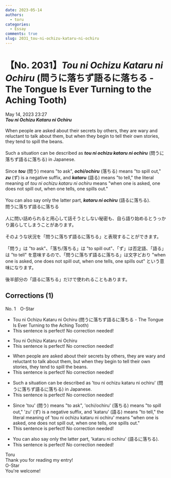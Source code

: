 ```yaml
---
date: 2023-05-14
authors:
  - toru
categories:
  - Essay
comments: true
slug: 2031_tou-ni-ochizu-kataru-ni-ochiru
---
```


# 【No. 2031】<strong><em>Tou ni Ochizu Kataru ni Ochiru</strong></em> (問うに落ちず語るに落ちる - The Tongue Is Ever Turning to the Aching Tooth)
<div class="date">May 14, 2023 23:27</div>
<div id="post"><div id="body_show_ori">
<strong><em>Tou ni Ochizu Kataru ni Ochiru</strong></em><br/><br/>When people are asked about their secrets by others, they are wary and reluctant to talk about them, but when they begin to tell their own stories, they tend to spill the beans.<br/><br/>Such a situation can be described as <strong><em>tou ni ochizu kataru ni ochiru</em></strong> (問うに落ちず語るに落ちる) in Japanese.<br/><br/>Since <strong><em>tou</em></strong> (問う) means "to ask", <strong><em>ochi/ochiru</em></strong> (落ちる) means "to spill out," <strong><em>zu</em></strong> (ず) is a negative suffix, and <strong><em>kataru</em></strong> (語る) means "to tell," the literal meaning of <em>tou ni ochizu kataru ni ochiru</em> means "when one is asked, one does not spill out, when one tells, one spills out."<br/><br/>You can also say only the latter part, <strong><em>kataru ni ochiru</em></strong> (語るに落ちる).
</div></div>

<!-- more -->

<div id="post_ja"><div id="body_show_mo">
問うに落ちず語るに落ちる<br/><br/>人に問い詰められると用心して話そうとしない秘密も、自ら語り始めるとうっかり漏らしてしまうことがあります。<br/><br/>そのような状況を「問うに落ちず語るに落ちる」と表現することができます。<br/><br/>「問う」は "to ask"、「落ち/落ちる」は "to spill out"、「ず」は否定語、「語る」は "to tell" を意味するので、「問うに落ちず語るに落ちる」は文字どおり "when one is asked, one does not spill out, when one tells, one spills out" という意味になります。<br/><br/>後半部分の「語るに落ちる」だけで使われることもあります。
</div></div>

## Corrections (1)
<div id="block"><div class="first_name"> No. 1　<span class="just_name">O-Star</span></div><div id="block2">
<ul class="correction_field">
<li class="incorrect">Tou ni Ochizu Kataru ni Ochiru (問うに落ちず語るに落ちる - The Tongue Is Ever Turning to the Aching Tooth)</li>
<li class="corrected perfect">This sentence is perfect! No correction needed!</li>
</ul>
<ul class="correction_field">
<li class="incorrect">Tou ni Ochizu Kataru ni Ochiru</li>
<li class="corrected perfect">This sentence is perfect! No correction needed!</li>
</ul>
<ul class="correction_field">
<li class="incorrect">When people are asked about their secrets by others, they are wary and reluctant to talk about them, but when they begin to tell their own stories, they tend to spill the beans.</li>
<li class="corrected perfect">This sentence is perfect! No correction needed!</li>
</ul>
<ul class="correction_field">
<li class="incorrect">Such a situation can be described as 'tou ni ochizu kataru ni ochiru' (問うに落ちず語るに落ちる) in Japanese.</li>
<li class="corrected perfect">This sentence is perfect! No correction needed!</li>
</ul>
<ul class="correction_field">
<li class="incorrect">Since 'tou' (問う) means "to ask", 'ochi/ochiru' (落ちる) means "to spill out," 'zu' (ず) is a negative suffix, and 'kataru' (語る) means "to tell," the literal meaning of 'tou ni ochizu kataru ni ochiru' means "when one is asked, one does not spill out, when one tells, one spills out."</li>
<li class="corrected perfect">This sentence is perfect! No correction needed!</li>
</ul>
<ul class="correction_field">
<li class="incorrect">You can also say only the latter part, 'kataru ni ochiru' (語るに落ちる).</li>
<li class="corrected perfect">This sentence is perfect! No correction needed!</li>
</ul>
</div><div class="name"><span class="just_name">Toru</span><br>
Thank you for reading my entry!
</div>
<div class="name"><span class="just_name">O-Star</span><br>
You're welcome!
</div>
</div>
